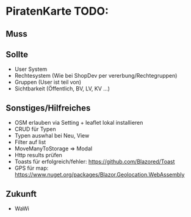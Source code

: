 # PiratenKarte TODO:
## Muss

## Sollte
- User System
- Rechtesystem (Wie bei ShopDev per vererbung/Rechtegruppen)
- Gruppen (User ist teil von)
- Sichtbarkeit (Öffentlich, BV, LV, KV ...)

## Sonstiges/Hilfreiches
- OSM erlauben via Setting + leaflet lokal installieren
- CRUD für Typen
- Typen auswhal bei Neu, View
- Filter auf list
- MoveManyToStorage => Modal
- Http results prüfen
- Toasts für erfolgreich/fehler: https://github.com/Blazored/Toast
- GPS für map: https://www.nuget.org/packages/Blazor.Geolocation.WebAssembly

## Zukunft
- WaWi
